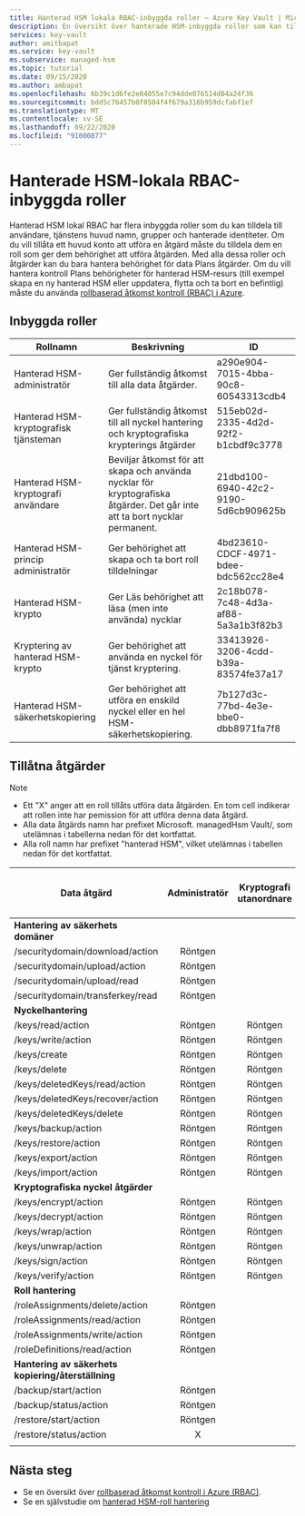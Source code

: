 ```yaml
---
title: Hanterad HSM lokala RBAC-inbyggda roller – Azure Key Vault | Microsoft Docs
description: En översikt över hanterade HSM-inbyggda roller som kan tilldelas till användare, tjänstens huvud namn, grupper och hanterade identiteter
services: key-vault
author: amitbapat
ms.service: key-vault
ms.subservice: managed-hsm
ms.topic: tutorial
ms.date: 09/15/2020
ms.author: ambapat
ms.openlocfilehash: 6b39c1d6fe2e84055e7c94dde076514d04a24f36
ms.sourcegitcommit: bdd5c76457b0f0504f4f679a316b959dcfabf1ef
ms.translationtype: MT
ms.contentlocale: sv-SE
ms.lasthandoff: 09/22/2020
ms.locfileid: "91000877"
---
```

# <a name="managed-hsm-local-rbac-built-in-roles"></a>Hanterade HSM-lokala RBAC-inbyggda roller

Hanterad HSM lokal RBAC har flera inbyggda roller som du kan tilldela till användare, tjänstens huvud namn, grupper och hanterade identiteter. Om du vill tillåta ett huvud konto att utföra en åtgärd måste du tilldela dem en roll som ger dem behörighet att utföra åtgärden. Med alla dessa roller och åtgärder kan du bara hantera behörighet för data Plans åtgärder. Om du vill hantera kontroll Plans behörigheter för hanterad HSM-resurs (till exempel skapa en ny hanterad HSM eller uppdatera, flytta och ta bort en befintlig) måste du använda [rollbaserad åtkomst kontroll (RBAC) i Azure](../../role-based-access-control/overview.md).

## <a name="built-in-roles"></a>Inbyggda roller

|Rollnamn|Beskrivning|ID|
|---|---|---|
|Hanterad HSM-administratör| Ger fullständig åtkomst till alla data åtgärder.|a290e904-7015-4bba-90c8-60543313cdb4|
|Hanterad HSM-kryptografisk tjänsteman| Ger fullständig åtkomst till all nyckel hantering och kryptografiska krypterings åtgärder|515eb02d-2335-4d2d-92f2-b1cbdf9c3778|
|Hanterad HSM-kryptografi användare|Beviljar åtkomst för att skapa och använda nycklar för kryptografiska åtgärder. Det går inte att ta bort nycklar permanent.|21dbd100-6940-42c2-9190-5d6cb909625b|
|Hanterad HSM-princip administratör| Ger behörighet att skapa och ta bort roll tilldelningar|4bd23610-CDCF-4971-bdee-bdc562cc28e4|
|Hanterad HSM-krypto|Ger Läs behörighet att läsa (men inte använda) nycklar|2c18b078-7c48-4d3a-af88-5a3a1b3f82b3|
|Kryptering av hanterad HSM-krypto| Ger behörighet att använda en nyckel för tjänst kryptering. |33413926-3206-4cdd-b39a-83574fe37a17|
|Hanterad HSM-säkerhetskopiering| Ger behörighet att utföra en enskild nyckel eller en hel HSM-säkerhetskopiering. |7b127d3c-77bd-4e3e-bbe0-dbb8971fa7f8|

## <a name="permitted-operations"></a>Tillåtna åtgärder
> [!NOTE]  
> - Ett "X" anger att en roll tillåts utföra data åtgärden. En tom cell indikerar att rollen inte har pemission för att utföra denna data åtgärd.
> - Alla data åtgärds namn har prefixet Microsoft. managedHsm Vault/, som utelämnas i tabellerna nedan för det kortfattat.
> - Alla roll namn har prefixet "hanterad HSM", vilket utelämnas i tabellen nedan för det kortfattat.

|Data åtgärd | Administratör | Kryptografi utanordnare | Krypto-användare | Princip administratör | Kryptering av krypterings tjänst | Backup | Granskare av kryptografi|
|---|---|---|---|---|---|---|---|
|**Hantering av säkerhets domäner**|
/securitydomain/download/action|<center>Röntgen</center>||||||
/securitydomain/upload/action|<center>Röntgen</center>||||||
/securitydomain/upload/read|<center>Röntgen</center>||||||
/securitydomain/transferkey/read|<center>Röntgen</center>||||||
|**Nyckelhantering**|
|/keys/read/action|<center>Röntgen</center>|<center>Röntgen</center>|<center>Röntgen</center>||<center>Röntgen</center>||<center>Röntgen</center>|
|/keys/write/action|<center>Röntgen</center>|<center>Röntgen</center>|<center>Röntgen</center>||||
|/keys/create|<center>Röntgen</center>|<center>Röntgen</center>|<center>Röntgen</center>||||
|/keys/delete|<center>Röntgen</center>|<center>Röntgen</center>|||||
|/keys/deletedKeys/read/action|<center>Röntgen</center>|<center>Röntgen</center>|||||
|/keys/deletedKeys/recover/action|<center>Röntgen</center>|<center>Röntgen</center>|||||
|/keys/deletedKeys/delete|<center>Röntgen</center>|<center>Röntgen</center>|||||<center>Röntgen</center>|
|/keys/backup/action|<center>Röntgen</center>|<center>Röntgen</center>|<center>Röntgen</center>|||<center>Röntgen</center>|
|/keys/restore/action|<center>Röntgen</center>|<center>Röntgen</center>|||||
|/keys/export/action|<center>Röntgen</center>|<center>Röntgen</center>|||||
|/keys/import/action|<center>Röntgen</center>|<center>Röntgen</center>|||||
|**Kryptografiska nyckel åtgärder**|
|/keys/encrypt/action|<center>Röntgen</center>|<center>Röntgen</center>|<center>Röntgen</center>||||
|/keys/decrypt/action|<center>Röntgen</center>|<center>Röntgen</center>|<center>Röntgen</center>||||
|/keys/wrap/action|<center>Röntgen</center>|<center>Röntgen</center>|<center>Röntgen</center>||<center>Röntgen</center>||
|/keys/unwrap/action|<center>Röntgen</center>|<center>Röntgen</center>|<center>Röntgen</center>||<center>Röntgen</center>||
|/keys/sign/action|<center>Röntgen</center>|<center>Röntgen</center>|<center>Röntgen</center>||||
|/keys/verify/action|<center>Röntgen</center>|<center>Röntgen</center>|<center>Röntgen</center>||||
|**Roll hantering**|
|/roleAssignments/delete/action|<center>Röntgen</center>|||<center>Röntgen</center>|||
|/roleAssignments/read/action|<center>Röntgen</center>|||<center>Röntgen</center>|||
|/roleAssignments/write/action|<center>Röntgen</center>|||<center>Röntgen</center>|||
|/roleDefinitions/read/action|<center>Röntgen</center>|||<center>Röntgen</center>|||
|**Hantering av säkerhets kopiering/återställning**|
|/backup/start/action|<center>Röntgen</center>|||||<center>Röntgen</center>|
|/backup/status/action|<center>Röntgen</center>|||||<center>Röntgen</center>|
|/restore/start/action|<center>Röntgen</center>||||||
|/restore/status/action|<center>X</center>||||||
||||||||

## <a name="next-steps"></a>Nästa steg

- Se en översikt över [rollbaserad åtkomst kontroll i Azure (RBAC)](../../role-based-access-control/overview.md).
- Se en självstudie om [hanterad HSM-roll hantering](role-management.md)
